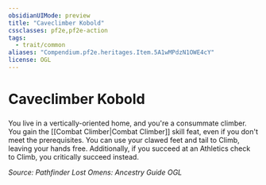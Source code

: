 ```yaml
---
obsidianUIMode: preview
title: "Caveclimber Kobold"
cssclasses: pf2e,pf2e-action
tags:
  - trait/common
aliases: "Compendium.pf2e.heritages.Item.5A1wMPdzN1OWE4cY"
license: OGL
---
```

# Caveclimber Kobold

### 






You live in a vertically-oriented home, and you're a consummate climber. You gain the [[Combat Climber|Combat Climber]] skill feat, even if you don't meet the prerequisites. You can use your clawed feet and tail to Climb, leaving your hands free. Additionally, if you succeed at an Athletics check to Climb, you critically succeed instead.

*Source: Pathfinder Lost Omens: Ancestry Guide*
*OGL*